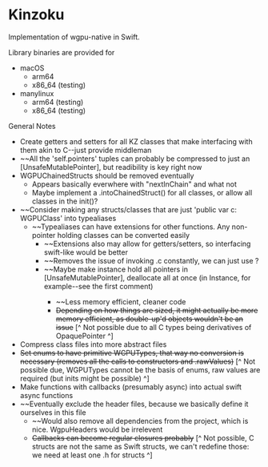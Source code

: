 # Kinzoku

Implementation of wgpu-native in Swift.

Library binaries are provided for
 - macOS
   - arm64
   - x86_64 (testing)
 - manylinux
   - arm64 (testing)
   - x86_64 (testing)

General Notes
 - Create getters and setters for all KZ classes that make interfacing with them akin to C--just provide middleman
 - ~~All the 'self.pointers' tuples can probably be compressed to just an [UnsafeMutablePointer<Any>], but readibility is key right now
 - WGPUChainedStructs should be removed eventually
   - Appears basically everwhere with "nextInChain" and what not
   - Maybe implement a .intoChainedStruct() for all classes, or allow all classes in the init()?
 - ~~Consider making any structs/classes that are just 'public var c: WGPUClass' into typealiases
   - ~~Typealiases can have extensions for other functions. Any non-pointer holding classes can be converted easily
     - ~~Extensions also may allow for getters/setters, so interfacing swift-like would be better
     - ~~Removes the issue of invoking .c constantly, we can just use ?
     - ~~Maybe make instance hold all pointers in [UnsafeMutablePointer<Any>], deallocate all at once (in Instance, for example--see the first comment)
       - ~~Less memory efficient, cleaner code
       - ~~Depending on how things are sized, it might actually be more memory efficient, as double-up'd objects wouldn't be an issue~~
[^ Not possible due to all C types being derivatives of OpaquePointer ^]
 - Compress class files into more abstract files
 - ~~Set enums to have primitive WGPUTypes, that way no conversion is necessary (removes all the calls to constructors and .rawValues)~~
[^ Not possible due, WGPUTypes cannot be the basis of enums, raw values are required (but inits might be possible) ^]
 - Make functions with callbacks (presumably async) into actual swift async functions
 - ~~Eventually exclude the header files, because we basically define it ourselves in this file
   - ~~Would also remove all dependencies from the project, which is nice. WgpuHeaders would be irrelevent
   - ~~Callbacks can become regular closures probably~~
[^ Not possible, C structs are not the same as Swift structs, we can't redefine those: we need at least one .h for structs ^]
